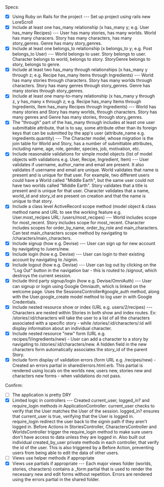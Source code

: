 Specs:

- [X] Using Ruby on Rails for the project
--- Set up project using rails new LoreScroll
- [X] Include at least one has_many relationship (x has_many y; e.g. User has_many Recipes)
--- User has many stories, has many worlds. World has many characers. Story has many characters, has many story_genres. Genre has many story_genres.   
- [X] Include at least one belongs_to relationship (x belongs_to y; e.g. Post belongs_to User)
--- World belongs to user. Story belongs to user. Character belongs to world, belongs to story. StoryGenre belongs to story, belongs to genre. 
- [X] Include at least two has_many through relationships (x has_many y through z; e.g. Recipe has_many Items through Ingredients)
--- World has many stories through characters. Story has many worlds through characters. Story has many genres through story_genres. Genre has many stories through story_genres.  
- [X] Include at least one many-to-many relationship (x has_many y through z, y has_many x through z; e.g. Recipe has_many Items through Ingredients, Item has_many Recipes through Ingredients)
--- World has many stories and Story has many worlds, through characters. Story has many genres and Genre has many stories, through story_genres. 
- [X] The "through" part of the has_many through includes at least one user submittable attribute, that is to say, some attribute other than its foreign keys that can be submitted by the app's user (attribute_name e.g. ingredients.quantity)
--- The Character model, whose migration is the join table for World and Story, has a number of submittable attributes, including name, age, role, gender, species, job, motivation, etc. 
- [X] Include reasonable validations for simple model objects (list of model objects with validations e.g. User, Recipe, Ingredient, Item) --- User validates if username, author_name and email are present. It also validates if username and email are unique. World validates that name is present and is unique for that user. For example, two different users could have a World called "Middle Earth", but the same user could not have two worlds called "Middle Earth". Story validates that a title is present and is unique for that user. Character validates that a name, world_id and story_id are present on creation and that the name is unique to that story. 
- [X] Include a class level ActiveRecord scope method (model object & class method name and URL to see the working feature e.g. User.most_recipes URL: /users/most_recipes) --- World includes scope for most_recent. Story includes scope for most_recent. Character includes scopes for order_by_name, order_by_role and main_characters. Can test main_characters scope method by navigating to /characters/main_characters.
- [X] Include signup (how e.g. Devise) --- User can sign up for new account by navigating to /users/new.
- [X] Include login (how e.g. Devise) --- User can login to their existing account by navigating to /signin. 
- [X] Include logout (how e.g. Devise) --- User can log out by clicking on the "Log Out" button in the navigation bar - this is routed to /signout, which destroys the current session.
- [X] Include third party signup/login (how e.g. Devise/OmniAuth) --- User can signup or login using Google Omniauth, which is linked on the welcome page. Uses the SessionsController#google_auth method, along with the User.google_create model method to log user in with Google Credentials. 
- [X] Include nested resource show or index (URL e.g. users/2/recipes) --- Characters are nested within Stories in both show and index routes. Ex: /stories/:id/characters will take the user to a list of all the characters associated with a specific story - while /stories/:id/characters/:id will display information about an individual character.  
- [X] Include nested resource "new" form (URL e.g. recipes/1/ingredients/new) - User can add a character to a story by navigating to /stories/:id/characters/new. A hidden field in the new characters form automatically associates the story_id of the parent Story. 
- [X] Include form display of validation errors (form URL e.g. /recipes/new) - Created an errors partial in shared/errors.html.erb. This partial is rendered using locals on the worlds new, users new, stories new and characters new forms - when validations do not pass. 

Confirm:

- [ ] The application is pretty DRY
- [X] Limited logic in controllers --- Created current_user, logged_in? and require_login methods in ApplicationController. current_user checks to verify that the User matches the User of the session. logged_in? ensures that current_user is true, verifying that the User is logged in. require_login redirect the user back to the signin path if they aren't logged in. Before Actions in StoriesController, CharactersController and WorldsController trigger the require_login method to make sure users don't have access to data unless they are logged in. Also built out individual created_by_user private methods in each controller, that verify the id of the user. This is also triggered by a Before Action, preventing users from being able to edit the data of other users.    
- [ ] Views use helper methods if appropriate
- [X] Views use partials if appropriate --- Each major views folder (worlds, stories, characters) contains a _form partial that is used to render the necessary new and edit forms without repetition. Errors are rendered using the errors partial in the shared folder.  